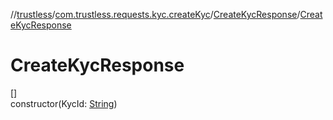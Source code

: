 //[trustless](../../../index.md)/[com.trustless.requests.kyc.createKyc](../index.md)/[CreateKycResponse](index.md)/[CreateKycResponse](-create-kyc-response.md)

# CreateKycResponse

[]\
constructor(KycId: [String](https://kotlinlang.org/api/latest/jvm/stdlib/kotlin/-string/index.html))
